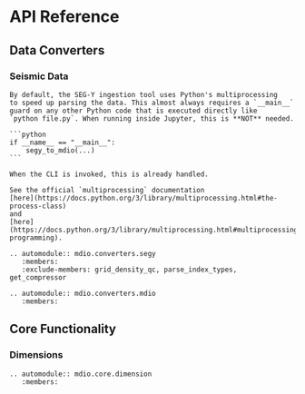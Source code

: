 # API Reference

## Data Converters

### Seismic Data

````{note}
By default, the SEG-Y ingestion tool uses Python's multiprocessing
to speed up parsing the data. This almost always requires a `__main__`
guard on any other Python code that is executed directly like
`python file.py`. When running inside Jupyter, this is **NOT** needed.

```python
if __name__ == "__main__":
    segy_to_mdio(...)
```

When the CLI is invoked, this is already handled.

See the official `multiprocessing` documentation
[here](https://docs.python.org/3/library/multiprocessing.html#the-process-class)
and
[here](https://docs.python.org/3/library/multiprocessing.html#multiprocessing-programming).
````

```{eval-rst}
.. automodule:: mdio.converters.segy
   :members:
   :exclude-members: grid_density_qc, parse_index_types, get_compressor

.. automodule:: mdio.converters.mdio
   :members:
```

## Core Functionality

### Dimensions

```{eval-rst}
.. automodule:: mdio.core.dimension
   :members:
```
